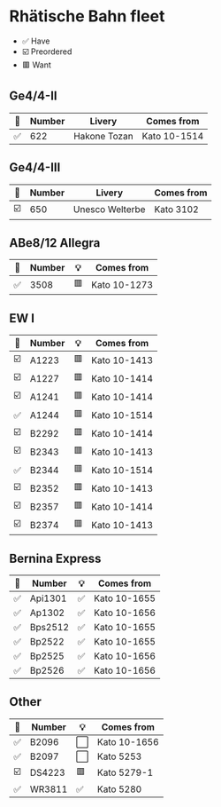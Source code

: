 # Rhätische Bahn fleet

* ✅ Have
* ☑️ Preordered
* 🟥 Want

## Ge4/4-II

🧰 | Number | Livery | Comes from
--- | --- | --- | ---
✅ | 622 | Hakone Tozan | Kato 10-1514

## Ge4/4-III

🧰 | Number | Livery | Comes from
--- | --- | --- | ---
☑️ | 650 | Unesco Welterbe | Kato 3102

## ABe8/12 Allegra

🧰 | Number | 💡 | Comes from
--- | --- | --- | ---
✅ | 3508 | 🟥 | Kato 10-1273

## EW I

🧰 | Number | 💡 | Comes from
--- | --- | --- | ---
☑️ | A1223 | 🟥 | Kato 10-1413
☑️ | A1227 | 🟥 | Kato 10-1414
☑️ | A1241 | 🟥 | Kato 10-1414
✅ | A1244 | 🟥 | Kato 10-1514
☑️ | B2292 | 🟥 | Kato 10-1414
☑️ | B2343 | 🟥 | Kato 10-1413
✅ | B2344 | 🟥 | Kato 10-1514
☑️ | B2352 | 🟥 | Kato 10-1413
☑️ | B2357 | 🟥 | Kato 10-1414
☑️ | B2374 | 🟥 | Kato 10-1413

## Bernina Express

🧰 | Number | 💡 | Comes from
--- | --- | --- | ---
✅ | Api1301 | ✅ | Kato 10-1655
✅ | Ap1302 | ✅ | Kato 10-1656
✅ | Bps2512 | ✅ | Kato 10-1655
✅ | Bp2522 | ✅ | Kato 10-1655
✅ | Bp2525 | ✅ | Kato 10-1656
✅ | Bp2526 | ✅ | Kato 10-1656

## Other

🧰 | Number | 💡 | Comes from
--- | --- | --- | ---
✅ | B2096 | ⬜ | Kato 10-1656
✅ | B2097 | ⬜ | Kato 5253
☑️ | DS4223 | 🟥 | Kato 5279-1
✅ | WR3811 | ✅ | Kato 5280


